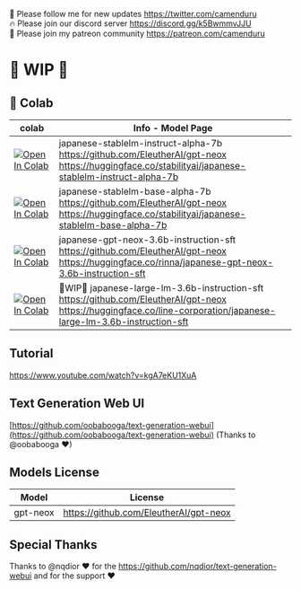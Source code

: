 🐣 Please follow me for new updates https://twitter.com/camenduru <br />
🔥 Please join our discord server https://discord.gg/k5BwmmvJJU <br />
🥳 Please join my patreon community https://patreon.com/camenduru <br />

# 🚦 WIP 🚦

## 🦒 Colab
| colab | Info - Model Page
| --- | --- |
[![Open In Colab](https://colab.research.google.com/assets/colab-badge.svg)](https://colab.research.google.com/github/camenduru/japanese-text-generation-webui-colab/blob/main/japanese-stablelm-instruct-alpha-7b.ipynb) | japanese-stablelm-instruct-alpha-7b <br /> https://github.com/EleutherAI/gpt-neox <br /> https://huggingface.co/stabilityai/japanese-stablelm-instruct-alpha-7b
[![Open In Colab](https://colab.research.google.com/assets/colab-badge.svg)](https://colab.research.google.com/github/camenduru/japanese-text-generation-webui-colab/blob/main/japanese-stablelm-base-alpha-7b.ipynb) | japanese-stablelm-base-alpha-7b <br /> https://github.com/EleutherAI/gpt-neox <br /> https://huggingface.co/stabilityai/japanese-stablelm-base-alpha-7b
[![Open In Colab](https://colab.research.google.com/assets/colab-badge.svg)](https://colab.research.google.com/github/camenduru/japanese-text-generation-webui-colab/blob/main/japanese-gpt-neox-3.6b-instruction-sft.ipynb) | japanese-gpt-neox-3.6b-instruction-sft <br /> https://github.com/EleutherAI/gpt-neox <br /> https://huggingface.co/rinna/japanese-gpt-neox-3.6b-instruction-sft
[![Open In Colab](https://colab.research.google.com/assets/colab-badge.svg)](https://colab.research.google.com/github/camenduru/japanese-text-generation-webui-colab/blob/main/japanese-large-lm-3.6b-instruction-sft.ipynb) | 🚦WIP🚦 japanese-large-lm-3.6b-instruction-sft <br /> https://github.com/EleutherAI/gpt-neox <br /> https://huggingface.co/line-corporation/japanese-large-lm-3.6b-instruction-sft

## Tutorial
https://www.youtube.com/watch?v=kgA7eKU1XuA

## Text Generation Web UI
[https://github.com/oobabooga/text-generation-webui](https://github.com/oobabooga/text-generation-webui) (Thanks to @oobabooga ❤)

## Models License
| Model | License
| --- | --- |
gpt-neox | https://github.com/EleutherAI/gpt-neox

## Special Thanks
Thanks to @nqdior ❤ for the https://github.com/nqdior/text-generation-webui and for the support ❤
